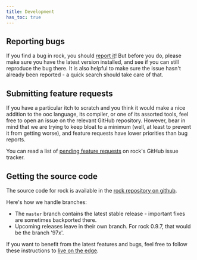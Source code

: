 ```yaml
---
title: Development
has_toc: true
---
```


## Reporting bugs

If you find a bug in rock, you should [report it][gh-issues]! But before you do, please make sure you have the latest version installed, and see if you can still reproduce the bug there. It is also helpful to make sure the issue hasn't already been reported - a quick search should take care of that.

[gh-issues]: https://github.com/fasterthanlime/rock/issues/new

## Submitting feature requests

If you have a particular itch to scratch and you think it would make a nice addition to the ooc language, its compiler, or one of its assorted tools, feel free to open an issue on the relevant GitHub repository. However, bear in mind that we are trying to keep bloat to a minimum (well, at least to prevent it from getting worse), and feature requests have lower priorities than bug reports.

You can read a list of [pending feature requests][rock-features] on rock's GitHub issue tracker.

[rock-features]: https://github.com/fasterthanlime/rock/issues?labels=Feature&state=open

## Getting the source code

The source code for rock is available in the [rock repository on github][rock-repo].

[rock-repo]: https://github.com/fasterthanlime/rock/

Here's how we handle branches:

  * The `master` branch contains the latest stable release - important fixes are sometimes backported there.
  * Upcoming releases leave in their own branch. For rock 0.9.7, that would be the branch '97x'.

If you want to benefit from the latest features and bugs, feel free to follow these instructions to [live on the edge](/install/#installing-from-git).
